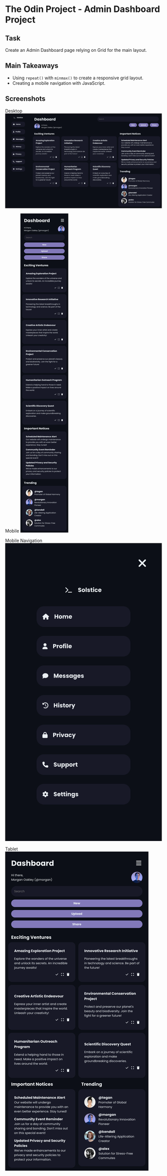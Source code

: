 # The Odin Project - Admin Dashboard Project

## Task

Create an Admin Dashboard page relying on Grid for the main layout.

## Main Takeaways

- Using ```repeat()``` with ```minmax()``` to create a responsive grid layout.
- Creating a mobile navigation with JavaScript.

## Screenshots

Desktop
![Desktop layout](./design/final_desktop.png)

Mobile
![Mobile layout](./design/final_mobile.png)

Mobile Navigation
![Mobile navigation layout](./design/final_nav.png)

Tablet
![Tablet layout](./design/final_tablet.png)
